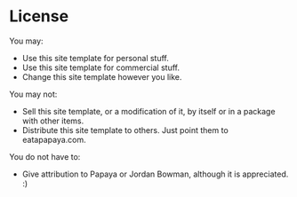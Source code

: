 # License

You may:
- Use this site template for personal stuff.
- Use this site template for commercial stuff.
- Change this site template however you like.

You may not:
- Sell this site template, or a modification of it, by itself or in a package with other items.
- Distribute this site template to others. Just point them to eatapapaya.com.

You do not have to:
- Give attribution to Papaya or Jordan Bowman, although it is appreciated. :)

